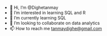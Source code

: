 - 👋 Hi, I’m @Dighetanmay
- 👀 I’m interested in learning SQL and R
- 🌱 I’m currently learning SQL
- 💞️ I’m looking to collaborate on data analytics
- 📫 How to reach me tanmaydighe@gmail.com

<!---
Dighetanmay/Dighetanmay is a ✨ special ✨ repository because its `README.md` (this file) appears on your GitHub profile.
You can click the Preview link to take a look at your changes.
--->
